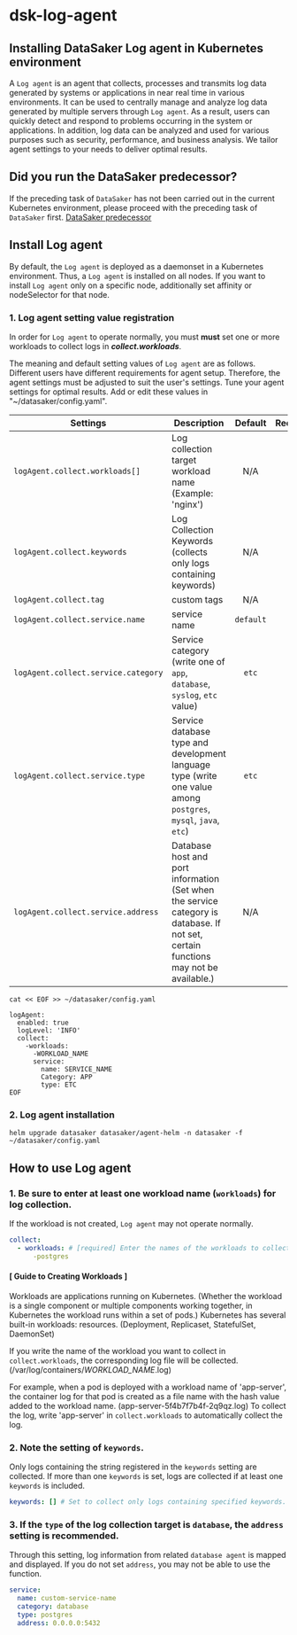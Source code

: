 # dsk-log-agent

## Installing DataSaker Log agent in Kubernetes environment

A `Log agent` is an agent that collects, processes and transmits log data generated by systems or applications in near real time in various environments. It can be used to centrally manage and analyze log data generated by multiple servers through `Log agent`. As a result, users can quickly detect and respond to problems occurring in the system or applications. In addition, log data can be analyzed and used for various purposes such as security, performance, and business analysis. We tailor agent settings to your needs to deliver optimal results.

## Did you run the DataSaker predecessor?

If the preceding task of `DataSaker` has not been carried out in the current Kubernetes environment, please proceed with the preceding task of `DataSaker` first. [DataSaker predecessor](dsk-log-agent/en/$%7BPREPARATION\_MANUAL\_KR%7D/)

## Install Log agent

By default, the `Log agent` is deployed as a daemonset in a Kubernetes environment. Thus, a `Log agent` is installed on all nodes. If you want to install `Log agent` only on a specific node, additionally set affinity or nodeSelector for that node.

### 1. Log agent setting value registration

In order for `Log agent` to operate normally, you must **must** set one or more workloads to collect logs in _**collect.workloads**_.

The meaning and default setting values ​​of `Log agent` are as follows. Different users have different requirements for agent setup. Therefore, the agent settings must be adjusted to suit the user's settings. Tune your agent settings for optimal results. Add or edit these values ​​in "\~/datasaker/config.yaml".

| **Settings** | **Description** | **Default** | **Required** |
| ----------------------------------- | --------------------------------------------------------------------------------------- | :---------: | :----------: |
| `logAgent.collect.workloads[]` | Log collection target workload name (Example: 'nginx') | N/A | **✓** |
| `logAgent.collect.keywords` | Log Collection Keywords (collects only logs containing keywords) | N/A | |
| `logAgent.collect.tag` | custom tags | N/A | |
| `logAgent.collect.service.name` | service name | `default` | |
| `logAgent.collect.service.category` | Service category (write one of `app`, `database`, `syslog`, `etc` value) | `etc` | |
| `logAgent.collect.service.type` | Service database type and development language type (write one value among `postgres`, `mysql`, `java`, `etc`) | `etc` | |
| `logAgent.collect.service.address` | Database host and port information (Set when the service category is database. If not set, certain functions may not be available.) | N/A | ⚠️ |

```shell
cat << EOF >> ~/datasaker/config.yaml

logAgent:
  enabled: true
  logLevel: 'INFO'
  collect:
    -workloads:
      -WORKLOAD_NAME
      service:
        name: SERVICE_NAME
        Category: APP
        type: ETC
EOF
```

### 2. Log agent installation

```shell
helm upgrade datasaker datasaker/agent-helm -n datasaker -f ~/datasaker/config.yaml
```

## How to use Log agent

### 1. Be sure to enter at least one workload name (`workloads`) for log collection.

If the workload is not created, `Log agent` may not operate normally.

```yaml
collect:
  - workloads: # [required] Enter the names of the workloads to collect.
      -postgres
```

#### \[ Guide to Creating **Workloads** ]

Workloads are applications running on Kubernetes. (Whether the workload is a single component or multiple components working together, in Kubernetes the workload runs within a set of pods.) Kubernetes has several built-in workloads: resources. (Deployment, Replicaset, StatefulSet, DaemonSet)

If you write the name of the workload you want to collect in `collect.workloads`, the corresponding log file will be collected. (/var/log/containers/_WORKLOAD\_NAME_.log)

For example, when a pod is deployed with a workload name of 'app-server', the container log for that pod is created as a file name with the hash value added to the workload name. (app-server-5f4b7f7b4f-2q9qz.log) To collect the log, write 'app-server' in `collect.workloads` to automatically collect the log.

### 2. Note the setting of `keywords`.

Only logs containing the string registered in the `keywords` setting are collected. If more than one `keywords` is set, logs are collected if at least one `keywords` is included.

```yaml
keywords: [] # Set to collect only logs containing specified keywords.
```

### 3. If the `type` of the log collection target is `database`, the `address` setting is recommended.

Through this setting, log information from related `database agent` is mapped and displayed. If you do not set `address`, you may not be able to use the function.

```yaml
service:
  name: custom-service-name
  category: database
  type: postgres
  address: 0.0.0.0:5432
```